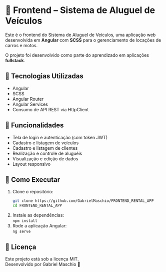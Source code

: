 # 🚗 Frontend – Sistema de Aluguel de Veículos

Este é o frontend do Sistema de Aluguel de Veículos, uma aplicação web desenvolvida em **Angular** com **SCSS** para o gerenciamento de locações de carros e motos.

O projeto foi desenvolvido como parte do aprendizado em aplicações **fullstack**.

## 🔧 Tecnologias Utilizadas

- Angular
- SCSS
- Angular Router
- Angular Services
- Consumo de API REST via HttpClient

## 📌 Funcionalidades

- Tela de login e autenticação (com token JWT)
- Cadastro e listagem de veículos
- Cadastro e listagem de clientes
- Realização e controle de aluguéis
- Visualização e edição de dados
- Layout responsivo

## 🚀 Como Executar

1. Clone o repositório:
   ```bash
   git clone https://github.com/GabrielMaschio/FRONTEND_RENTAL_APP
   cd FRONTEND_RENTAL_APP
2. Instale as dependências:  
   `npm install`
3. Rode a aplicação Angular:  
   `ng serve`

## 📄 Licença

Este projeto está sob a licença MIT.  
Desenvolvido por Gabriel Maschio 🚀
